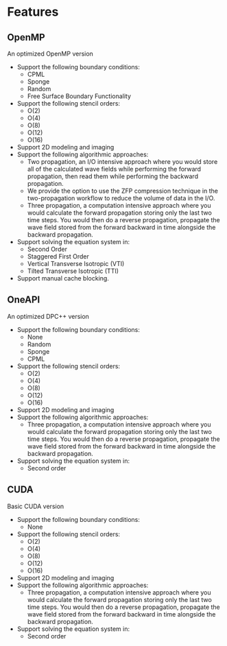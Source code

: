 # Features


## OpenMP

An optimized OpenMP version

* Support the following boundary conditions:
    * CPML
    * Sponge
    * Random
    * Free Surface Boundary Functionality
* Support the following stencil orders:
    * O(2)
    * O(4)
    * O(8)
    * O(12)
    * O(16)
* Support 2D modeling and imaging
* Support the following algorithmic approaches:
    * Two propagation, an I/O intensive approach where you would store all of the calculated wave fields while performing the forward propagation, then read them while performing the backward propagation.
    * We provide the option to use the ZFP compression technique in the two-propagation workflow to reduce the volume of data in the I/O.
    * Three propagation, a computation intensive approach where you would calculate the forward propagation storing only the last two time steps. You would then do a reverse propagation, propagate the wave field stored from the forward backward in time alongside the backward propagation.
* Support solving the equation system in:
    * Second Order
    * Staggered First Order
    * Vertical Transverse Isotropic (VTI)
    * Tilted Transverse Isotropic (TTI)
* Support manual cache blocking.
  

## OneAPI

An optimized DPC++ version

* Support the following boundary conditions:
    * None
    * Random
    * Sponge
    * CPML
* Support the following stencil orders:
    * O(2)
    * O(4)
    * O(8)
    * O(12)
    * O(16)
* Support 2D modeling  and imaging
* Support the following algorithmic approaches:
    * Three propagation, a computation intensive approach where you would calculate the forward propagation storing only the last two time steps. You would then do a reverse propagation, propagate the wave field stored from the forward backward in time alongside the backward propagation.
* Support solving the equation system in:
    * Second order
    

## CUDA

Basic CUDA version

* Support the following boundary conditions:
    * None
* Support the following stencil orders:
    * O(2)
    * O(4)
    * O(8)
    * O(12)
    * O(16)
* Support 2D modeling  and imaging
* Support the following algorithmic approaches:
    * Three propagation, a computation intensive approach where you would calculate the forward propagation storing only the last two time steps. You would then do a reverse propagation, propagate the wave field stored from the forward backward in time alongside the backward propagation.
* Support solving the equation system in:
    * Second order
